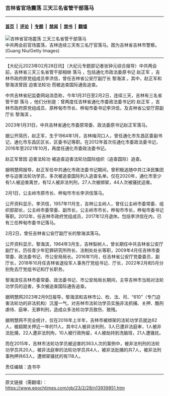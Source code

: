 ### 吉林省官场震荡 三天三名省管干部落马

---

#### [首页](../../../..?n13939851) &nbsp;|&nbsp; [评论](../../../../../epoch-comment?n13939851) &nbsp;|&nbsp; [专题](../../../../../epoch-special?n13939851) &nbsp;|&nbsp; [禁闻](../../../../../epoch-news?n13939851) &nbsp;|&nbsp; [禁书](../../../../../books?n13939851) &nbsp;|&nbsp; [翻墙](https://github.com/gfw-breaker/nogfw/blob/master/README.md?n13939851)


<div><img alt="吉林省官场震荡 三天三名省管干部落马" class="attachment-djy_600_400 size-djy_600_400 wp-post-image" src="https://i.epochtimes.com/assets/uploads/2023/02/id13939852-GettyImages-73159375-600x400.jpg"/>
<div class="caption">
 中共两会前官场震荡，吉林连续三天有三名厅官落马。图为吉林省吉林市警察。(Guang Niu/Getty Images)
</div></div><hr/><div class="post_content" id="artbody" itemprop="articleBody">
 <!-- article content begin -->
 <p>
  【大纪元2023年02月28日讯】（大纪元专题部记者张钟元综合报导）中共两会前，吉林省三天三名省管干部相继
  <ok href="https://www.epochtimes.com/gb/tag/%E8%90%BD%E9%A9%AC.html">
   落马
  </ok>
  ，包括通化市政法委原书记
  <ok href="https://www.epochtimes.com/gb/tag/%E8%B5%B5%E6%AD%A3%E5%86%9B.html">
   赵正军
  </ok>
  ，吉林市政府原党组成员李洪信，曾任吉林省公安厅副厅长
  <ok href="https://www.epochtimes.com/gb/tag/%E9%BB%8E%E6%B5%B7%E6%BB%A8.html">
   黎海滨
  </ok>
  。其中，赵正军和黎海滨曾因
  <ok href="https://www.epochtimes.com/gb/tag/%E8%BF%AB%E5%AE%B3%E6%B3%95%E8%BD%AE%E5%8A%9F.html">
   迫害法轮功
  </ok>
  而被追查国际通告追查。
 </p>
 <p>
  中共吉林省纪监委网站消息称，今年1月31日至2月2日，连续三天，吉林有三名省管干部
  <ok href="https://www.epochtimes.com/gb/tag/%E8%90%BD%E9%A9%AC.html">
   落马
  </ok>
  ，他们分别是：曾两度任吉林省通化市委政法委书记的
  <ok href="https://www.epochtimes.com/gb/tag/%E8%B5%B5%E6%AD%A3%E5%86%9B.html">
   赵正军
  </ok>
  ，吉林市政府原党组成员、原桦甸市市长、桦甸市委书记李洪信，及吉林省公安厅原副厅长
  <ok href="https://www.epochtimes.com/gb/tag/%E9%BB%8E%E6%B5%B7%E6%BB%A8.html">
   黎海滨
  </ok>
  。
 </p>
 <p>
  2023年1月31日，中共吉林省通化市委原常委、政法委原书记赵正军落马。
 </p>
 <p>
  据公开简历，赵正军，生于1964年1月，吉林梅河口人，曾任通化市东昌区委副书记，通化市东昌区区长、区委书记等职。在2012年首次任通化市委政法委书记，2016年至2021年10月，再度任通化市委政法委书记。
 </p>
 <p>
  赵正军曾因
  <ok href="https://www.epochtimes.com/gb/tag/%E8%BF%AB%E5%AE%B3%E6%B3%95%E8%BD%AE%E5%8A%9F.html">
   迫害法轮功
  </ok>
  被追查迫害法轮功国际组织（追查国际）追查。
 </p>
 <p>
  据明慧网报导，赵正军任中共通化市政法委书记期间，曾积极追随中共江泽民集团参与迫害法轮功学员，多次被追查国际列入追查名单。仅在2020年，通化市至少有1人被迫害离世，有12人被非法判刑，27人次被绑架，44人次被骚扰迫害。
 </p>
 <p>
  2月1日，公主岭市原市长、桦甸市市长李洪信落马。
 </p>
 <p>
  公开资料显示，李洪信，1957年11月生，吉林公主岭人，曾任公主岭市委常委、组织部部长，公主岭市委常委、副市长，公主岭市市长，桦甸市市长，桦甸市委书记等职。2012年，任吉林市政府党组成员，2017年12月退休。包括李洪信在内，已有三任桦甸市委书记落马。
 </p>
 <p>
  2月2日，曾任吉林省公安厅副厅长的黎海滨落马。
 </p>
 <p>
  公开资料显示，黎海滨，1964年3月生，吉林梨树人，曾长期任中共吉林省公安厅副厅长，历任青少年犯罪研究所所长、法制处处长等职，2009年4月任吉林市委常委、政法委书记、市公安局局长。2016年11月，任吉林省公安厅党委委员，副厅长，2018年10月任吉林省退役军人事务厅党组书记、厅长，2022年2月和5月分别免去厅党组书记和厅长职务。
 </p>
 <p>
  黎海滨任吉林市委常委、政法委书记、市公安局局长期间，主导吉林市当局对法轮功学员的迫害，多次被追查国际通告追查。
 </p>
 <p>
  据明慧网2023年2月9日报导，黎海滨和吉林市公、检、法、司、“610”（专门迫害法轮功的非法机构）沆瀣一气，对吉林市法轮功学员实施非法抓捕、关押、酷刑虐待、庭审、无罪判刑，造成众多法轮功学员致伤、致残。
 </p>
 <p>
  据明慧网不完全统计，仅在2016年上半年，吉林市被绑架的法轮功学员就达62人，被超期关押近一年的11人，其中2人被非法判刑，3人已遭非法庭审，1人被非法批捕，22人遭非法刑拘，10人被行政拘留，4人被劫持到洗脑班，21人遭骚扰。
 </p>
 <p>
  而在2015年，吉林市法轮功学员被迫害的363人次的案例中，被非法判刑的法轮功学员共20人，被非法庭审的法轮功学员共4人，被非法批捕的共7人，被非法刑事拘押共63人，遭绑架骚扰的有118人。
 </p>
 <p>
  责任编辑：连书华
 </p>
 <!-- article content end -->
 <div id="below_article_ad">
 </div>
</div>


---

原文链接（需翻墙）：https://www.epochtimes.com/gb/23/2/28/n13939851.htm